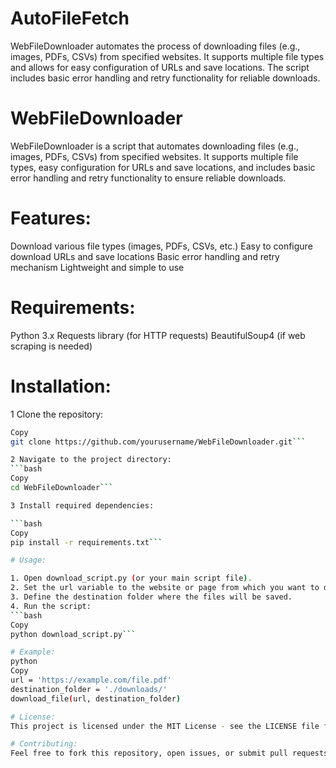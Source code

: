 # AutoFileFetch
WebFileDownloader automates the process of downloading files (e.g., images, PDFs, CSVs) from specified websites. It supports multiple file types and allows for easy configuration of URLs and save locations. The script includes basic error handling and retry functionality for reliable downloads.

# WebFileDownloader
WebFileDownloader is a script that automates downloading files (e.g., images, PDFs, CSVs) from specified websites. It supports multiple file types, easy configuration for URLs and save locations, and includes basic error handling and retry functionality to ensure reliable downloads.

# Features:
Download various file types (images, PDFs, CSVs, etc.)
Easy to configure download URLs and save locations
Basic error handling and retry mechanism
Lightweight and simple to use

# Requirements:

Python 3.x
Requests library (for HTTP requests)
BeautifulSoup4 (if web scraping is needed)

# Installation:
1 Clone the repository:
```bash
Copy
git clone https://github.com/yourusername/WebFileDownloader.git```

2 Navigate to the project directory:
```bash
Copy
cd WebFileDownloader```

3 Install required dependencies:

```bash
Copy
pip install -r requirements.txt```

# Usage:

1. Open download_script.py (or your main script file).
2. Set the url variable to the website or page from which you want to download files.
3. Define the destination folder where the files will be saved.
4. Run the script:
```bash
Copy
python download_script.py```

# Example:
python
Copy
url = 'https://example.com/file.pdf'
destination_folder = './downloads/'
download_file(url, destination_folder)

# License:
This project is licensed under the MIT License - see the LICENSE file for details.

# Contributing:
Feel free to fork this repository, open issues, or submit pull requests. Contributions are always welcome!

